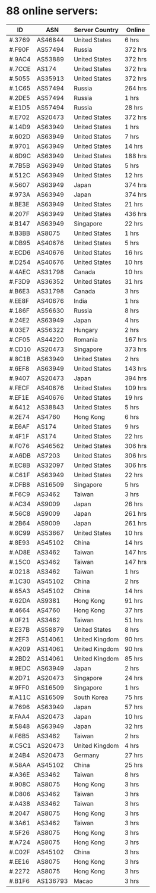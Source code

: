 # 88 online servers:

| ID | ASN | Server Country | Online |
| ------ | ------ | ------ | ------ |
| #.3769 | AS46844 | United States | 6 hrs |
| #.F90F | AS57494 | Russia | 372 hrs |
| #.9AC4 | AS53889 | United States | 372 hrs |
| #.7CCE | AS174 | United States | 372 hrs |
| #.5055 | AS35913 | United States | 372 hrs |
| #.1C65 | AS57494 | Russia | 264 hrs |
| #.2DE5 | AS57494 | Russia | 1 hrs |
| #.E1D5 | AS57494 | Russia | 28 hrs |
| #.E702 | AS20473 | United States | 372 hrs |
| #.14D9 | AS63949 | United States | 1 hrs |
| #.602D | AS63949 | United States | 7 hrs |
| #.9701 | AS63949 | United States | 14 hrs |
| #.6D9C | AS63949 | United States | 188 hrs |
| #.7B5B | AS63949 | United States | 5 hrs |
| #.512C | AS63949 | United States | 12 hrs |
| #.5607 | AS63949 | Japan | 374 hrs |
| #.973A | AS63949 | Japan | 374 hrs |
| #.BE3E | AS63949 | United States | 21 hrs |
| #.207F | AS63949 | United States | 436 hrs |
| #.B147 | AS63949 | Singapore | 22 hrs |
| #.B3BB | AS8075 | United States | 1 hrs |
| #.DB95 | AS40676 | United States | 5 hrs |
| #.ECD6 | AS40676 | United States | 16 hrs |
| #.D254 | AS40676 | United States | 10 hrs |
| #.4AEC | AS31798 | Canada | 10 hrs |
| #.F3D9 | AS36352 | United States | 31 hrs |
| #.B6E3 | AS31798 | Canada | 3 hrs |
| #.EE8F | AS40676 | India | 1 hrs |
| #.186F | AS56630 | Russia | 8 hrs |
| #.24E2 | AS63949 | Japan | 4 hrs |
| #.03E7 | AS56322 | Hungary | 2 hrs |
| #.CF05 | AS44220 | Romania | 167 hrs |
| #.CD10 | AS20473 | Singapore | 373 hrs |
| #.8C1B | AS63949 | United States | 2 hrs |
| #.6EF8 | AS63949 | United States | 143 hrs |
| #.9407 | AS20473 | Japan | 394 hrs |
| #.FECF | AS40676 | United States | 109 hrs |
| #.EF1E | AS40676 | United States | 19 hrs |
| #.6412 | AS38843 | United States | 5 hrs |
| #.2E74 | AS4760 | Hong Kong | 6 hrs |
| #.E6AF | AS174 | United States | 9 hrs |
| #.4F1F | AS174 | United States | 22 hrs |
| #.F076 | AS46562 | United States | 306 hrs |
| #.A6DB | AS7203 | United States | 306 hrs |
| #.EC8B | AS32097 | United States | 306 hrs |
| #.C61F | AS63949 | United States | 22 hrs |
| #.DFB8 | AS16509 | Singapore | 5 hrs |
| #.F6C9 | AS3462 | Taiwan | 3 hrs |
| #.AC34 | AS9009 | Japan | 26 hrs |
| #.56C8 | AS9009 | Japan | 261 hrs |
| #.2B64 | AS9009 | Japan | 261 hrs |
| #.6C99 | AS53667 | United States | 10 hrs |
| #.8E93 | AS45102 | China | 14 hrs |
| #.AD8E | AS3462 | Taiwan | 147 hrs |
| #.15C0 | AS3462 | Taiwan | 147 hrs |
| #.0218 | AS3462 | Taiwan | 1 hrs |
| #.1C30 | AS45102 | China | 2 hrs |
| #.65A3 | AS45102 | China | 14 hrs |
| #.62DA | AS9381 | Hong Kong | 91 hrs |
| #.4664 | AS4760 | Hong Kong | 37 hrs |
| #.0F21 | AS3462 | Taiwan | 51 hrs |
| #.E37B | AS58879 | United States | 8 hrs |
| #.2EF3 | AS14061 | United Kingdom | 90 hrs |
| #.A209 | AS14061 | United Kingdom | 90 hrs |
| #.2BD2 | AS14061 | United Kingdom | 85 hrs |
| #.9EDC | AS63949 | Japan | 2 hrs |
| #.2D71 | AS20473 | Singapore | 24 hrs |
| #.9FF0 | AS16509 | Singapore | 1 hrs |
| #.A11C | AS16509 | South Korea | 75 hrs |
| #.7696 | AS63949 | Japan | 57 hrs |
| #.FAA4 | AS20473 | Japan | 10 hrs |
| #.5848 | AS63949 | Japan | 32 hrs |
| #.F6B5 | AS3462 | Taiwan | 2 hrs |
| #.C5C1 | AS20473 | United Kingdom | 4 hrs |
| #.24B4 | AS20473 | Germany | 27 hrs |
| #.58AA | AS45102 | China | 25 hrs |
| #.A36E | AS3462 | Taiwan | 8 hrs |
| #.908C | AS8075 | Hong Kong | 3 hrs |
| #.D806 | AS3462 | Taiwan | 3 hrs |
| #.A438 | AS3462 | Taiwan | 3 hrs |
| #.2047 | AS8075 | Hong Kong | 3 hrs |
| #.3A61 | AS3462 | Taiwan | 3 hrs |
| #.5F26 | AS8075 | Hong Kong | 3 hrs |
| #.A724 | AS8075 | Hong Kong | 3 hrs |
| #.C02F | AS45102 | China | 3 hrs |
| #.EE16 | AS8075 | Hong Kong | 3 hrs |
| #.2272 | AS8075 | Hong Kong | 3 hrs |
| #.B1F6 | AS136793 | Macao | 3 hrs |

